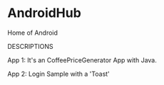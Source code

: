 # AndroidHub
Home of Android

DESCRIPTIONS

App 1: It's an CoffeePriceGenerator App with Java.

App 2: Login Sample with a 'Toast'
